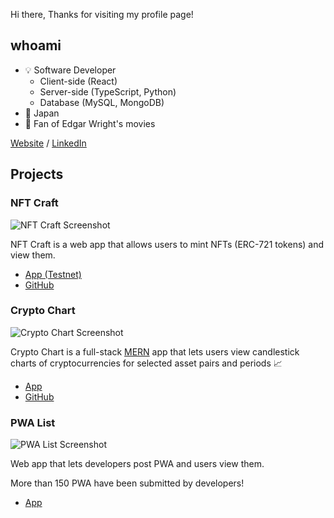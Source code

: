 Hi there, Thanks for visiting my profile page!

## whoami
- 💡 Software Developer
  - Client-side (React)
  - Server-side (TypeScript, Python)
  - Database (MySQL, MongoDB)
- 📍 Japan
- 🎥 Fan of Edgar Wright's movies

 [Website](https://masakifukunishi.site) / [LinkedIn](https://www.linkedin.com/in/masaki-fukunishi)


## Projects
### NFT Craft
![NFT Craft Screenshot](https://github.com/masakifukunishi/nft-craft/assets/42294938/5d344009-b6f8-4486-bad4-e35ef5ec2425)

NFT Craft is a web app that allows users to mint NFTs (ERC-721 tokens) and view them.

- [App (Testnet)](https://nft-craft-ten.vercel.app/)
- [GitHub](https://github.com/masakifukunishi/nft-craft)

### Crypto Chart
![Crypto Chart Screenshot](https://github.com/masakifukunishi/crypto-chart/assets/42294938/90eeb254-a569-48fc-ab90-15a5ee57791f)

Crypto Chart is a full-stack [MERN](https://www.geeksforgeeks.org/mern-stack/) app that lets users view candlestick charts of cryptocurrencies for selected asset pairs and periods 📈

- [App](https://crypto-chart-1r7g.onrender.com)
- [GitHub](https://github.com/masakifukunishi/crypto-chart)

### PWA List
![PWA List Screenshot](https://github.com/masakifukunishi/masakifukunishi/assets/42294938/c6cdb3ef-0ec6-4cb4-b668-81f716afbb19)

Web app that lets developers post PWA and users view them.

More than 150 PWA have been submitted by developers!

- [App](https://pwalist.app)